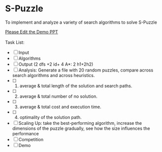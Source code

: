 # S-Puzzle
To implement and analyze a variety of search algorithms to solve S-Puzzle

[Please Edit the Demo PPT](https://docs.google.com/presentation/d/1x19LpRkrHkIm93Ko9_npsAKaAeLQfjgYCBS3SyoA6GM/edit?usp=sharing)
</br>
</br>
Task List:
- [ ] Input
- [ ] Algorithms
- [ ] Output (2 dfs +2 id+ 4 A*: 2 h1+2h2)
- [ ] Analysis: Generate a file with 20 random puzzles, compare across search algorithms and across heuristics.
- [ ] 1. average & total length of the solution and search paths.
- [ ] 2. average & total number of no solution.
- [ ] 3. average & total cost and execution time.
- [ ] 4. optimality of the solution path.
- [ ] Scaling Up: take the best-performing algorithm, increase the dimensions of the puzzle gradually, see how the size influences the performance
- [ ] Competition
- [ ] Demo
